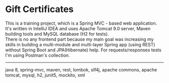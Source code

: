 # Gift Certificates

This is a training project, which is a Spring MVC - based web application. It's written in IntelliJ IDEA and uses Apache Tomcat 9.0 server, Maven building tools and MySQL database (H2 for tests).\
There is no any frontend part because my main goal was increasing my skills in building a multi-module and multi-layer Spring app (using REST) without Spring Boot and JPA(Hibernate) help. 
For requests/responses tests I'm using Postman's collection.
____
java 8, spring-mvc, maven, rest, lombok, slf4j, apache commons, apache tomcat, mysql, h2, junit5, mockito, xml
